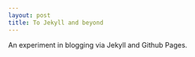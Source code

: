 ```yaml
---
layout: post
title: To Jekyll and beyond
---
```


An experiment in blogging via Jekyll and Github Pages.